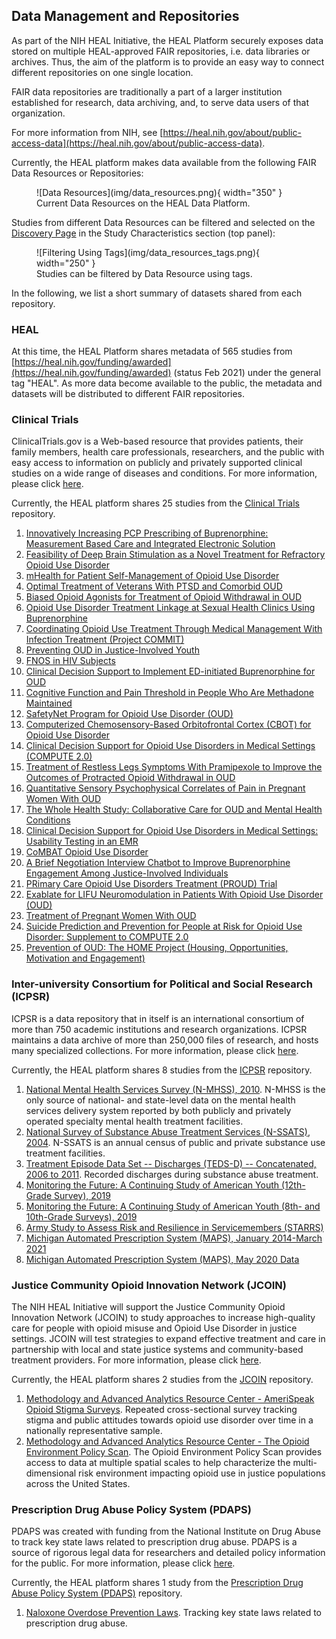 Data Management and Repositories
--------------------------------

As part of the NIH HEAL Initiative, the HEAL Platform securely exposes data stored on multiple HEAL-approved FAIR repositories, i.e. data libraries or archives. Thus, the aim of the platform is to provide an easy way to connect different repositories on one single location.

FAIR data repositories are traditionally a part of a larger institution established for research, data archiving, and, to serve data users of that organization.

For more information from NIH, see [https://heal.nih.gov/about/public-access-data](https://heal.nih.gov/about/public-access-data).

Currently, the HEAL platform makes data available from the following FAIR Data Resources or Repositories:

<figure markdown>
  ![Data Resources](img/data_resources.png){ width="350" }
  <figcaption>Current Data Resources on the HEAL Data Platform.</figcaption>
</figure>

Studies from different Data Resources can be filtered and selected on the [Discovery Page](#Discovery) in the Study Characteristics section (top panel):

<figure markdown>
  ![Filtering Using Tags](img/data_resources_tags.png){ width="250" }
  <figcaption>Studies can be filtered by Data Resource using tags.</figcaption>
</figure>

In the following, we list a short summary of datasets shared from each repository.

### HEAL

At this time, the HEAL Platform shares metadata of 565 studies from [https://heal.nih.gov/funding/awarded](https://heal.nih.gov/funding/awarded) (status Feb 2021) under the general tag "HEAL". As more data become available to the public, the metadata and datasets will be distributed to different FAIR repositories.

### Clinical Trials

ClinicalTrials.gov is a Web-based resource that provides patients, their family members, health care professionals, researchers, and the public with easy access to information on publicly and privately supported clinical studies on a wide range of diseases and conditions. For more information, please click [here](https://clinicaltrials.gov/ct2/about-site/background).

Currently, the HEAL platform shares 25 studies from the [Clinical Trials](https://clinicaltrials.gov/) repository.

1.  [Innovatively Increasing PCP Prescribing of Buprenorphine: Measurement Based Care and Integrated Electronic Solution](https://healdata.org/discovery/STU-2019-0743/)
2.  [Feasibility of Deep Brain Stimulation as a Novel Treatment for Refractory Opioid Use Disorder](https://healdata.org/discovery/1903499841/)
3.  [mHealth for Patient Self-Management of Opioid Use Disorder](https://healdata.org/discovery/2018-1-100-OUD/)
4.  [Optimal Treatment of Veterans With PTSD and Comorbid OUD](https://healdata.org/discovery/MHBB-010-17F/)
5.  [Biased Opioid Agonists for Treatment of Opioid Withdrawal in OUD](https://healdata.org/discovery/999920014/)
6.  [Opioid Use Disorder Treatment Linkage at Sexual Health Clinics Using Buprenorphine](https://healdata.org/discovery/R01DA045724/)
7.  [Coordinating Opioid Use Treatment Through Medical Management With Infection Treatment (Project COMMIT)](https://healdata.org/discovery/2000026223/)
8.  [Preventing OUD in Justice-Involved Youth](https://healdata.org/discovery/2019-131-DCYF/)
9.  [FNOS in HIV Subjects](https://healdata.org/discovery/842717/)
10.  [Clinical Decision Support to Implement ED-initiated Buprenorphine for OUD](https://healdata.org/discovery/HIC%202000023783/)
11.  [Cognitive Function and Pain Threshold in People Who Are Methadone Maintained](https://healdata.org/discovery/MS057/)
12.  [SafetyNet Program for Opioid Use Disorder (OUD)](https://healdata.org/discovery/2000028548(2000027149)/)
13.  [Computerized Chemosensory-Based Orbitofrontal Cortex (CBOT) for Opioid Use Disorder](https://healdata.org/discovery/CBOTDA049616/)
14.  [Clinical Decision Support for Opioid Use Disorders in Medical Settings (COMPUTE 2.0)](https://healdata.org/discovery/CTN%20-%200095/)
15.  [Treatment of Restless Legs Symptoms With Pramipexole to Improve the Outcomes of Protracted Opioid Withdrawal in OUD](https://healdata.org/discovery/2020P002928/)
16.  [Quantitative Sensory Psychophysical Correlates of Pain in Pregnant Women With OUD](https://healdata.org/discovery/STUDY20060069/)
17.  [The Whole Health Study: Collaborative Care for OUD and Mental Health Conditions](https://healdata.org/discovery/UF1MH121944/)
18.  [Clinical Decision Support for Opioid Use Disorders in Medical Settings: Usability Testing in an EMR](https://healdata.org/discovery/0076-ot/)
19.  [CoMBAT Opioid Use Disorder](https://healdata.org/discovery/1906002463/)
20.  [A Brief Negotiation Interview Chatbot to Improve Buprenorphine Engagement Among Justice-Involved Individuals](https://healdata.org/discovery/2000030168/)
21.  [PRimary Care Opioid Use Disorders Treatment (PROUD) Trial](https://healdata.org/discovery/CTN-0074/)
22.  [Exablate for LIFU Neuromodulation in Patients With Opioid Use Disorder (OUD)](https://healdata.org/discovery/OUD001/)
23.  [Treatment of Pregnant Women With OUD](https://healdata.org/discovery/2000027031/)
24.  [Suicide Prediction and Prevention for People at Risk for Opioid Use Disorder: Supplement to COMPUTE 2.0](https://healdata.org/discovery/A20-042/)
25.  [Prevention of OUD: The HOME Project (Housing, Opportunities, Motivation and Engagement)](https://healdata.org/discovery/2019B0287/)

### Inter-university Consortium for Political and Social Research (ICPSR)

ICPSR is a data repository that in itself is an international consortium of more than 750 academic institutions and research organizations. ICPSR maintains a data archive of more than 250,000 files of research, and hosts many specialized collections. For more information, please click [here](https://www.icpsr.umich.edu/web/pages/about/).

Currently, the HEAL platform shares 8 studies from the [ICPSR](https://www.icpsr.umich.edu/web/pages/ICPSR/index.html) repository.

1.  [National Mental Health Services Survey (N-MHSS), 2010](https://healdata.org/discovery/10.3886%2FICPSR34945.v3/). N-MHSS is the only source of national- and state-level data on the mental health services delivery system reported by both publicly and privately operated specialty mental health treatment facilities.
2.  [National Survey of Substance Abuse Treatment Services (N-SSATS), 2004](https://healdata.org/discovery/10.3886%2FICPSR04256.v5/). N-SSATS is an annual census of public and private substance use treatment facilities.
3.  [Treatment Episode Data Set -- Discharges (TEDS-D) -- Concatenated, 2006 to 2011](https://healdata.org/discovery/10.3886%2FICPSR30122.v5/). Recorded discharges during substance abuse treatment.
4.  [Monitoring the Future: A Continuing Study of American Youth (12th-Grade Survey), 2019](https://healdata.org/discovery/10.3886%2FICPSR37841.v1/)
5.  [Monitoring the Future: A Continuing Study of American Youth (8th- and 10th-Grade Surveys), 2019](https://healdata.org/discovery/10.3886%2FICPSR37842.v1/)
6.  [Army Study to Assess Risk and Resilience in Servicemembers (STARRS)](https://healdata.org/discovery/10.3886%2FICPSR35197.v7/)
7.  [Michigan Automated Prescription System (MAPS), January 2014-March 2021](https://healdata.org/discovery/10.3886%2FICPSR37887.v2/)
8.  [Michigan Automated Prescription System (MAPS), May 2020 Data](https://healdata.org/discovery/10.3886%2FICPSR37833.v1/)

### Justice Community Opioid Innovation Network (JCOIN)

The NIH HEAL Initiative will support the Justice Community Opioid Innovation Network (JCOIN) to study approaches to increase high-quality care for people with opioid misuse and Opioid Use Disorder in justice settings. JCOIN will test strategies to expand effective treatment and care in partnership with local and state justice systems and community-based treatment providers. For more information, please click [here](https://heal.nih.gov/research/research-to-practice/jcoin).

Currently, the HEAL platform shares 2 studies from the [JCOIN](https://heal.nih.gov/research/research-to-practice/jcoin) repository.

1.  [Methodology and Advanced Analytics Resource Center - AmeriSpeak Opioid Stigma Surveys](https://healdata.org/discovery/1U2CDA050098-01_a/). Repeated cross-sectional survey tracking stigma and public attitudes towards opioid use disorder over time in a nationally representative sample.
2.  [Methodology and Advanced Analytics Resource Center - The Opioid Environment Policy Scan](https://healdata.org/discovery/1U2CDA050098-01_b/). The Opioid Environment Policy Scan provides access to data at multiple spatial scales to help characterize the multi-dimensional risk environment impacting opioid use in justice populations across the United States.

### Prescription Drug Abuse Policy System (PDAPS)

PDAPS was created with funding from the National Institute on Drug Abuse to track key state laws related to prescription drug abuse. PDAPS is a source of rigorous legal data for researchers and detailed policy information for the public. For more information, please click [here](https://pdaps.org/).

Currently, the HEAL platform shares 1 study from the [Prescription Drug Abuse Policy System (PDAPS)](https://pdaps.org/) repository.

1.  [Naloxone Overdose Prevention Laws](https://healdata.org/discovery/57b45d83d6c9e7e8693ccdfd/). Tracking key state laws related to prescription drug abuse.